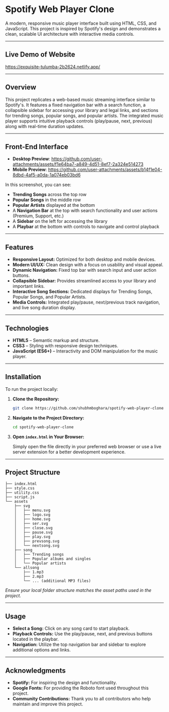 
# Spotify Web Player Clone

A modern, responsive music player interface built using HTML, CSS, and JavaScript. This project is inspired by Spotify's design and demonstrates a clean, scalable UI architecture with interactive media controls.

---
## Live Demo of Website
  https://exquisite-tulumba-2b2624.netlify.app/
  
---
## Overview

This project replicates a web-based music streaming interface similar to Spotify's. It features a fixed navigation bar with a search function, a collapsible sidebar for accessing your library and legal links, and sections for trending songs, popular songs, and popular artists. The integrated music player supports intuitive playback controls (play/pause, next, previous) along with real-time duration updates.

---

## Front-End Interface

- **Desktop Preview**: <https://github.com/user-attachments/assets/f1e64ba7-a849-4d51-8ef7-2a324e514273>  
- **Mobile Preview**: <https://github.com/user-attachments/assets/b14f1e04-8dbd-4af5-a0da-1a074eb03bd6>



In this screenshot, you can see:
- **Trending Songs** across the top row  
- **Popular Songs** in the middle row  
- **Popular Artists** displayed at the bottom  
- A **Navigation Bar** at the top with search functionality and user actions (Premium, Support, etc.)  
- A **Sidebar** on the left for accessing the library  
- A **Playbar** at the bottom with controls to navigate and control playback  

---

## Features

- **Responsive Layout:** Optimized for both desktop and mobile devices.
- **Modern UI/UX:** Clean design with a focus on usability and visual appeal.
- **Dynamic Navigation:** Fixed top bar with search input and user action buttons.
- **Collapsible Sidebar:** Provides streamlined access to your library and important links.
- **Interactive Song Sections:** Dedicated displays for Trending Songs, Popular Songs, and Popular Artists.
- **Media Controls:** Integrated play/pause, next/previous track navigation, and live song duration display.

---

## Technologies

- **HTML5** – Semantic markup and structure.
- **CSS3** – Styling with responsive design techniques.
- **JavaScript (ES6+)** – Interactivity and DOM manipulation for the music player.

---

## Installation

To run the project locally:

1. **Clone the Repository:**

   ```bash
   git clone https://github.com/shubhmboghara/spotify-web-player-clone.git
   ```

2. **Navigate to the Project Directory:**

   ```bash
   cd spotify-web-player-clone
   ```

3. **Open `index.html` in Your Browser:**

   Simply open the file directly in your preferred web browser or use a live server extension for a better development experience.

---

## Project Structure

```
├── index.html
├── style.css
├── utility.css
├── script.js
└── assets
    ├── svg
    │   ├── menu.svg
    │   ├── logo.svg
    │   ├── home.svg
    │   ├── ser.svg
    │   ├── close.svg
    │   ├── pause.svg
    │   ├── play.svg
    │   ├── prevsong.svg
    │   └── nextsong.svg
    ├── song
    │   ├── Trending songs
    │   ├── Popular albums and singles
    │   └── Popular artists
    └── allsong
        ├── 1.mp3
        ├── 2.mp3
        └── ... (additional MP3 files)
```

*Ensure your local folder structure matches the asset paths used in the project.*

---

## Usage

- **Select a Song:** Click on any song card to start playback.
- **Playback Controls:** Use the play/pause, next, and previous buttons located in the playbar.
- **Navigation:** Utilize the top navigation bar and sidebar to explore additional options and links.

---

## Acknowledgments

- **Spotify:** For inspiring the design and functionality.
- **Google Fonts:** For providing the Roboto font used throughout this project.
- **Community Contributions:** Thank you to all contributors who help maintain and improve this project.


```

